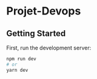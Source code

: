 
# Projet-Devops

## Getting Started

First, run the development server:

```bash
npm run dev
# or
yarn dev
```